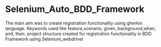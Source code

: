 # Selenium_Auto_BDD_Framework
The main aim was to create registration functionality using gherkin language. Keywords used like feature,scenario, given, background,when, and, then.
project structure created for registration functionality in BDD Framework using Selenium_webdriver 
